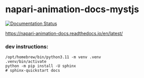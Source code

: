# napari-animation-docs-mystjs

[![Documentation Status](https://readthedocs.org/projects/napari-animation-docs/badge/?version=latest)](https://napari-animation-docs.readthedocs.io/en/latest/?badge=latest)

https://napari-animation-docs.readthedocs.io/en/latest/

### dev instructions:

```
/opt/homebrew/bin/python3.11 -m venv .venv
.venv/bin/activate
python -m pip install -U sphinx
# sphinx-quickstart docs
```
